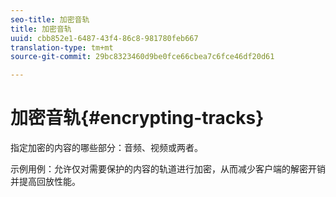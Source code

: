 ```yaml
---
seo-title: 加密音轨
title: 加密音轨
uuid: cbb852e1-6487-43f4-86c8-981780feb667
translation-type: tm+mt
source-git-commit: 29bc8323460d9be0fce66cbea7c6fce46df20d61

---
```



# 加密音轨{#encrypting-tracks}

指定加密的内容的哪些部分：音频、视频或两者。

示例用例：允许仅对需要保护的内容的轨道进行加密，从而减少客户端的解密开销并提高回放性能。
